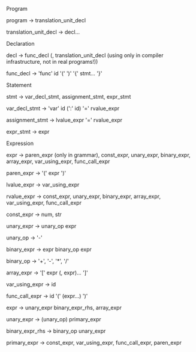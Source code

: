 Program

program -> translation_unit_decl

translation_unit_decl -> decl...

Declaration

decl -> func_decl (, translation_unit_decl (using only in compiler infrastructure, not in real programs!))

func_decl -> 'func' id '(' ')' '{' stmt... '}'

Statement

stmt -> var_decl_stmt, assignment_stmt, expr_stmt

var_decl_stmt -> 'var' id (':' id) '=' rvalue_expr

assignment_stmt -> lvalue_expr '=' rvalue_expr 

expr_stmt -> expr

Expression

expr -> paren_expr (only in grammar), const_expr, unary_expr, binary_expr, array_expr, var_using_expr, func_call_expr

paren_expr -> '(' expr ')'

lvalue_expr -> var_using_expr

rvalue_expr -> const_expr, unary_expr, binary_expr, array_expr, var_using_expr, func_call_expr

const_expr -> num, str

unary_expr -> unary_op expr

unary_op -> '-'

binary_expr -> expr binary_op expr

binary_op -> '+', '-', '*', '/'

array_expr -> '[' expr (, expr)... ']'

var_using_expr -> id

func_call_expr -> id '(' (expr...) ')'

expr -> unary_expr binary_expr_rhs, array_expr

unary_expr -> (unary_op) primary_expr

binary_expr_rhs -> binary_op unary_expr

primary_expr -> const_expr, var_using_expr, func_call_expr, paren_expr
